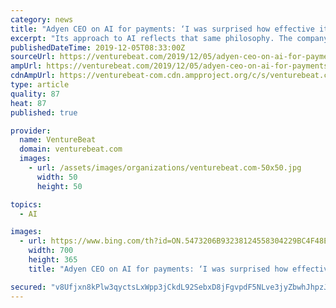 ```yaml
---
category: news
title: "Adyen CEO on AI for payments: ‘I was surprised how effective it was’"
excerpt: "Its approach to AI reflects that same philosophy. The company hasn’t been talking much publicly about its work in this area, but has instead been cautiously deploying its algorithms internally. Adyen CEO Pieter van der Does told VentureBeat that the company has studiously avoided hype-driven trends and so initially took a conservative ..."
publishedDateTime: 2019-12-05T08:33:00Z
sourceUrl: https://venturebeat.com/2019/12/05/adyen-ceo-on-ai-for-payments-i-was-surprised-how-effective-it-was/
ampUrl: https://venturebeat.com/2019/12/05/adyen-ceo-on-ai-for-payments-i-was-surprised-how-effective-it-was/amp/
cdnAmpUrl: https://venturebeat-com.cdn.ampproject.org/c/s/venturebeat.com/2019/12/05/adyen-ceo-on-ai-for-payments-i-was-surprised-how-effective-it-was/amp/
type: article
quality: 87
heat: 87
published: true

provider:
  name: VentureBeat
  domain: venturebeat.com
  images:
    - url: /assets/images/organizations/venturebeat.com-50x50.jpg
      width: 50
      height: 50

topics:
  - AI

images:
  - url: https://www.bing.com/th?id=ON.5473206B93238124558304229BC4F48E
    width: 700
    height: 365
    title: "Adyen CEO on AI for payments: ‘I was surprised how effective it was’"

secured: "v8Ufjxn8kPlw3qyctsLxWpp3jCkdL92SebxD8jFgvpdF5NLve3jyZbwhJhpzJp8Gy9JPxeURybR/8cGZ6L4bP30qXnI1Gm7DnE25XfM0vadXNcxsCTvIDeJs/jJHduMBGWmieEwmLvKBO3DmTV0tDSoMv7TuN1S4GnnUWvV/IlYloXhj9KfC2SirdMfzPQ1452nnuwbTruhdr6oqpqiquiQ2BXJTqZJh7ZEl+J88MWeG7VZmK6W+cfO8vwliJfIKeksz/IW/pzZjuXc/1yoO0g==;STXeVERK2cGXjEmnpWjy5A=="
---
```


